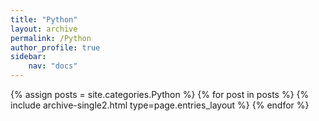 ```yaml
---
title: "Python"
layout: archive
permalink: /Python
author_profile: true
sidebar:
    nav: "docs"
---
```


{% assign posts = site.categories.Python %}
{% for post in posts %} {% include archive-single2.html type=page.entries_layout %} {% endfor %}